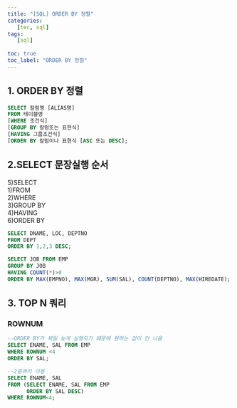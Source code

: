 ```yaml
---
title: "[SQL] ORDER BY 정렬"
categories:
   [tec, sql]
tags:
   [sql]
   
toc: true
toc_label: "ORDER BY 정렬"
---
```

## 1. ORDER BY 정렬

```sql
SELECT 칼럼명 [ALIAS명]
FROM 테이블명
[WHERE 조건식]
[GROUP BY 칼럼또는 표현식]
[HAVING 그룹조건식]
[ORDER BY 칼럼이나 표현식 [ASC 또는 DESC];
```  

## 2.SELECT 문장실행 순서

5)SELECT  
1)FROM  
2)WHERE  
3)GROUP BY  
4)HAVING  
6)ORDER BY    

```sql
SELECT DNAME, LOC, DEPTNO
FROM DEPT
ORDER BY 1,2,3 DESC;

SELECT JOB FROM EMP
GROUP BY JOB
HAVING COUNT(*)>0
ORDER BY MAX(EMPNO), MAX(MGR), SUM(SAL), COUNT(DEPTNO), MAX(HIREDATE);
```  


## 3. TOP N 쿼리
### ROWNUM  

```sql
--ORDER BY가 제일 늦게 실행되기 때문에 원하는 값이 안 나옴
SELECT ENAME, SAL FROM EMP
WHERE ROWNUM <4
ORDER BY SAL;

--2중쿼리 이용
SELECT ENAME, SAL
FROM (SELECT ENAME, SAL FROM EMP
      ORDER BY SAL DESC)
WHERE ROWNUM<4;
```
